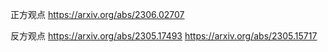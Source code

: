 正方观点
https://arxiv.org/abs/2306.02707

反方观点
https://arxiv.org/abs/2305.17493
https://arxiv.org/abs/2305.15717
